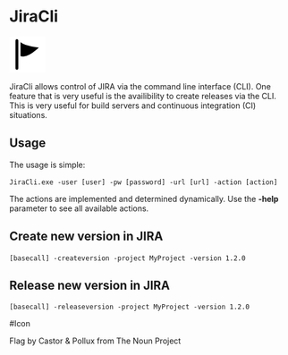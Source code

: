 JiraCli
============

![ContinuaInit](design/logo/logo_64.png)

JiraCli allows control of JIRA via the command line interface (CLI). One feature that is very useful is the availibility to create releases via the CLI. This is very useful for build servers and continuous integration (CI) situations. 


## Usage

The usage is simple:

    JiraCli.exe -user [user] -pw [password] -url [url] -action [action]

The actions are implemented and determined dynamically. Use the **-help** parameter to see all available actions.

## Create new version in JIRA

	[basecall] -createversion -project MyProject -version 1.2.0 

## Release new version in JIRA

	[basecall] -releaseversion -project MyProject -version 1.2.0 

#Icon

Flag by Castor & Pollux from The Noun Project